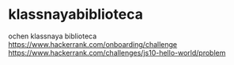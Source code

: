 # klassnayabiblioteca
ochen klassnaya biblioteca
https://www.hackerrank.com/onboarding/challenge
https://www.hackerrank.com/challenges/js10-hello-world/problem
